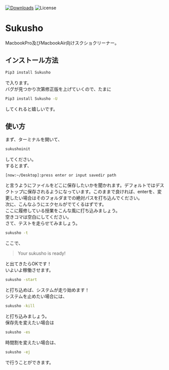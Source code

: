 [![Downloads](https://pepy.tech/badge/sukusho)](https://pepy.tech/project/sukusho)
![License](https://img.shields.io/badge/license-MIT.0-brightgreen.svg)
# Sukusho
MacbookPro及びMacbookAir向けスクショクリーナー。

## インストール方法  
```sh  
Pip3 install Sukusho  
```  
で入ります。  
バグが見つかり次第修正版を上げていくので、たまに  
```sh  
Pip3 install Sukusho -U  
```  
してくれると嬉しいです。  
  
## 使い方  
まず、ターミナルを開いて、  
```sh  
sukushoinit  
```  
してください。  
するとまず、
``` 
[now:~/Desktop]:press enter or input savedir path 
```  
と言うようにファイルをどこに保存したいかを聞かれます。デフォルトではデスクトップに保存されるようになっています。このままで良ければ、enterを、変更したい場合はそのフォルダまでの絶対パスを打ち込んでください。  
次に、こんなふうにエクセルがでてくるはずです。  
ここに履修している授業をこんな風に打ち込みましょう。  
空きコマは空白にしてください。  
さて、テストを走らせてみましょう。  
```sh  
sukusho -t  
```  
ここで、  
> Your sukusho is ready!  

と出てきたらOKです！  
いよいよ稼働させます。  
```sh  
sukusho -start  
```  
と打ち込めば、システムが走り始めます！  
システムを止めたい場合には、  
```sh  
sukusho -kill  
```  
と打ち込みましょう。  
保存先を変えたい場合は  
```sh  
sukusho -es  
```  
時間割を変えたい場合は、  
```sh  
sukusho -ej  
```  
で行うことができます。  
